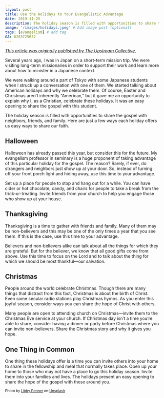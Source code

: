 ```yaml
---
layout: post
title: Use the Holidays to Your Evangelistic Advantage
date: 2019-11-25
description: The holiday season is filled with opportunities to share the gospel with neighbors, friends, and family. Here are just a few ways each holiday offers us easy ways to share our faith. # Add post description (optional)
image: '/images/holidays.jpeg' # Add image post (optional)
tags: [evangelism] # add tag
GA: U263725632
---
```

<a href= "https://www.theupstreamcollective.org/post/use-the-holidays-to-your-evangelistic-advantage" target= "blank">*This article was originally published by The Upstream Collective.*</a>

Several years ago, I was in Japan on a short-term mission trip. We were visiting long-term missionaries in order to support their work and learn more about how to minister in a Japanese context. 

We were walking around a part of Tokyo with some Japanese students when I struck up a conversation with one of them. We started talking about American holidays and why we celebrate them. Of course, Easter and Christmas aren’t inherently “American,” but it gave me an opportunity to explain why I, as a Christian, celebrate these holidays. It was an easy opening to share the gospel with this student.

The holiday season is filled with opportunities to share the gospel with neighbors, friends, and family. Here are just a few ways each holiday offers us easy ways to share our faith.

## Halloween

Halloween has already passed this year, but consider this for the future. My evangelism professor in seminary is a huge proponent of taking advantage of this particular holiday for the gospel. The reason? Rarely, if ever, do strangers and neighbors just show up at your door. So, instead of turning off your front porch light and hiding away, use this time to your advantage. 

Set up a place for people to stop and hang out for a while. You can have cider or hot chocolate, candy, and chairs for people to take a break from the trick-or-treating. Invite friends from your church to help you engage those who show up at your house.

## Thanksgiving

Thanksgiving is a time to gather with friends and family. Many of them may be non-believers and this may be one of the only times a year that you see them. If this is the case, use this time to your advantage.

Believers and non-believers alike can talk about all the things for which they are grateful. But for the believer, we know that all good gifts come from above. Use this time to focus on the Lord and to talk about the thing for which we should be most thankful—our salvation.

## Christmas

People around the world celebrate Christmas. Though there are many things that distract from this fact, Christmas is about the birth of Christ. Even some secular radio stations play Christmas hymns. As you enter this joyful season, consider ways you can share the hope of Christ with others. 

Many people are open to attending church on Christmas—invite them to the Christmas Eve service at your church. If Christmas day isn’t a time you’re able to share, consider having a dinner or party before Christmas where you can invite non-believers. Share the Christmas story and why it gives you hope.

## One Thing in Common

One thing these holidays offer is a time you can invite others into your home to share in the fellowship and meal that normally takes place. Open up your home to those who may not have a place to go this holiday season. Invite them into your families and lives. The holidays present an easy opening to share the hope of the gospel with those around you.

<sub>Photo by <a href="https://unsplash.com/@libby_penner?utm_content=creditCopyText&utm_medium=referral&utm_source=unsplash">Libby Penner</a> on <a href="https://unsplash.com/photos/red-and-white-candles-on-clear-glass-candle-holder-tu0nCdW7V4o?utm_content=creditCopyText&utm_medium=referral&utm_source=unsplash">Unsplash</a></sub>
  
